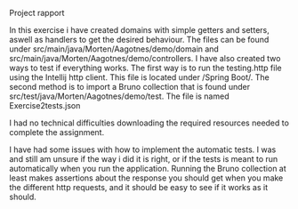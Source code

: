 Project rapport

In this exercise i have created domains with simple getters and setters, aswell as handlers to get the desired behaviour. 
The files can be found under src/main/java/Morten/Aagotnes/demo/domain and src/main/java/Morten/Aagotnes/demo/controllers.
I have also created two ways to test if everything works. The first way is to run the testing.http file using the Intellij http client.
This file is located under /Spring Boot/.
The second method is to import a Bruno collection that is found under src/test/java/Morten/Aagotnes/demo/test. The file is named Exercise2tests.json

I had no technical difficulties downloading the required resources needed to complete the assignment.

I have had some issues with how to implement the automatic tests. I was and still am unsure if the way i did it is right, or if the tests is meant to run automatically when you run the application.
Running the Bruno collection at least makes assertions about the response you should get when you make the different http requests, and it should be easy to see if it works as it should.